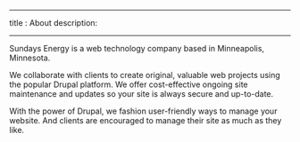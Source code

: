  ---
title : About
description:

---

Sundays Energy is a web technology company based in Minneapolis, Minnesota.

We collaborate with clients to create original, valuable web projects using the popular Drupal platform. We offer cost-effective ongoing site maintenance and updates so your site is always secure and up-to-date.

With the power of Drupal, we fashion user-friendly ways to manage your website. And clients are encouraged to manage their site as much as they like.
